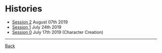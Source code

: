 # Histories
- [Session 2](Session2.md) August 07th 2019
- [Session 1](Session1.md) July 24th 2019
- [Session 0](Session0.md) July 17th 2019 (Character Creation)

---
[Back](../TheEyesOfTheBeholder)